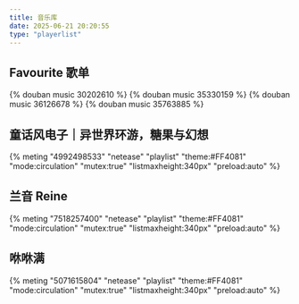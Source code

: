 ```yaml
---
title: 音乐库
date: 2025-06-21 20:20:55
type: "playerlist"
---
```


## Favourite 歌单

<div class="playerlist-cards-container">
{% douban music 30202610 %}
{% douban music 35330159 %}
{% douban music 36126678 %}
{% douban music 35763885 %}
</div>


## 童话风电子｜异世界环游，糖果与幻想

{% meting "4992498533" "netease" "playlist" "theme:#FF4081" "mode:circulation" "mutex:true" "listmaxheight:340px" "preload:auto" %}

## 兰音 Reine
{% meting "7518257400" "netease" "playlist" "theme:#FF4081" "mode:circulation" "mutex:true" "listmaxheight:340px" "preload:auto" %}

## 咻咻满

{% meting "5071615804" "netease" "playlist" "theme:#FF4081" "mode:circulation" "mutex:true" "listmaxheight:340px" "preload:auto" %}